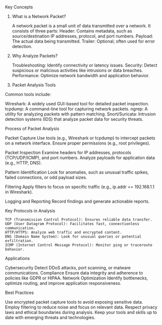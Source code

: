 Key Concepts
1. What is a Network Packet?

    A network packet is a small unit of data transmitted over a network.
    It consists of three parts:
        Header: Contains metadata, such as source/destination IP addresses, protocol, and port numbers.
        Payload: The actual data being transmitted.
        Trailer: Optional; often used for error detection.

2. Why Analyze Packets?

    Troubleshooting: Identify connectivity or latency issues.
    Security: Detect suspicious or malicious activities like intrusions or data breaches.
    Performance: Optimize network bandwidth and application behavior.

3. Packet Analysis Tools

Common tools include:

Wireshark: A widely used GUI-based tool for detailed packet inspection.
tcpdump: A command-line tool for capturing network packets.
ngrep: A utility for analyzing packets with pattern matching.
Snort/Suricata: Intrusion detection systems (IDS) that analyze packet data for security threats.

Process of Packet Analysis

Packet Capture
    Use tools (e.g., Wireshark or tcpdump) to intercept packets on a network interface.
    Ensure proper permissions (e.g., root privileges).

Packet Inspection
    Examine headers for IP addresses, protocols (TCP/UDP/ICMP), and port numbers.
    Analyze payloads for application data (e.g., HTTP, DNS).

Pattern Identification
    Look for anomalies, such as unusual traffic spikes, failed connections, or odd payload sizes.

Filtering
    Apply filters to focus on specific traffic (e.g., ip.addr == 192.168.1.1 in Wireshark).

Logging and Reporting
    Record findings and generate actionable reports.

Key Protocols in Analysis

    TCP (Transmission Control Protocol): Ensures reliable data transfer.
    UDP (User Datagram Protocol): Facilitates fast, connectionless communication.
    HTTP/HTTPS: Analyze web traffic and encrypted content.
    DNS (Domain Name System): Look for unusual queries or potential exfiltration.
    ICMP (Internet Control Message Protocol): Monitor ping or traceroute behavior.

Applications

 Cybersecurity
 Detect DDoS attacks, port scanning, or malware communications.
 Compliance
 Ensure data integrity and adherence to policies like GDPR or HIPAA.
 Network Optimization
 Identify bottlenecks, optimize routing, and improve application responsiveness.

Best Practices

 Use encrypted packet capture tools to avoid exposing sensitive data.
 Employ filtering to reduce noise and focus on relevant data.
 Respect privacy laws and ethical boundaries during analysis.
 Keep your tools and skills up to date with emerging threats and technologies.
